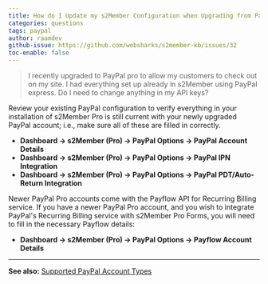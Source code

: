 ```yaml
---
title: How do I Update my s2Member Configuration when Upgrading from PayPal Express to PayPal Pro?
categories: questions
tags: paypal
author: raamdev
github-issue: https://github.com/websharks/s2member-kb/issues/32
toc-enable: false
---
```


> I recently upgraded to PayPal pro to allow my customers to check out on my site. I had everything set up already in s2Member using PayPal express. Do I need to change anything in my API keys?

Review your existing PayPal configuration to verify everything in your installation of s2Member Pro is still current with your newly upgraded PayPal account; i.e., make sure all of these are filled in correctly.

- **Dashboard → s2Member (Pro) → PayPal Options → PayPal Account Details**
- **Dashboard → s2Member (Pro) → PayPal Options → PayPal IPN Integration**
- **Dashboard → s2Member (Pro) → PayPal Options → PayPal PDT/Auto-Return Integration**

Newer PayPal Pro accounts come with the Payflow API for Recurring Billing service. If you have a newer PayPal Pro account, and you wish to integrate PayPal's Recurring Billing service with s2Member Pro Forms, you will need to fill in the necessary Payflow details:

- **Dashboard → s2Member (Pro) → PayPal Options → Payflow Account Details**

---

<i class="fa fa-lightbulb-o"></i> **See also:** [Supported PayPal Account Types](https://github.com/websharks/s2member-kb/issues/165)
